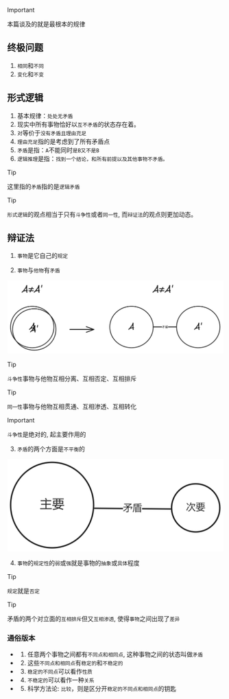 > [!IMPORTANT]
> 本篇谈及的就是最根本的规律

## 终极问题

1. `相同`和`不同`
2. `变化`和`不变`

## 形式逻辑

1. 基本规律：`处处无矛盾`
2. 现实中所有事物恰好以`互不矛盾`的状态存在着。
3. `对`等价于`没有矛盾且理由充足`
4. `理由充足`指的是考虑到了所有矛盾点
5. `矛盾`是指：`A`不能同时`是B又不是B`
6. `逻辑推理`是指：`找到一个结论，和所有前提以及其他事物不矛盾。`

> [!TIP]
> 这里指的`矛盾`指的是`逻辑矛盾`

> [!TIP]
> `形式逻辑`的观点相当于只有`斗争性`或者`同一性`, 而`辩证法`的观点则更加动态。

## 辩证法

1. `事物`是它自己的`规定`

2. `事物`与`他物`有`矛盾`

<img src="../images/anea.png" width="900">

> [!TIP]
> `斗争性`事物与他物互相分离、互相否定、互相排斥

> [!TIP]
> `同一性`事物与他物互相贯通、互相渗透、互相转化

> [!IMPORTANT]
> `斗争性`是绝对的, 起主要作用的

3. `矛盾`的两个方面是`不平衡`的

<img src="../images/imbalance.png" width="900">

4. `事物`的`规定性`的`弱`或`强`就是事物的`抽象`或`具体`程度

> [!TIP]
> `规定`就是`否定`

> [!TIP]
> 矛盾的两个对立面的`互相排斥`但又`互相渗透`, 使得`事物`之间出现了`差异`

### 通俗版本

- 1. 任意两个事物之间都有`不同点和相同点`, 这种事物之间的状态叫做`矛盾`
- 2. 这些`不同点和相同点`有`稳定的`和`不稳定的`
- 3. `稳定的不同点`可以看作`性质`
- 4. `不稳定的`可以看作一种`关系`
- 5. 科学方法论: `比较`，则是区分开`稳定的不同点和相同点`的钥匙
